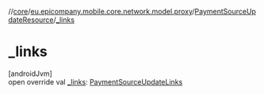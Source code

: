 //[core](../../../index.md)/[eu.epicompany.mobile.core.network.model.proxy](../index.md)/[PaymentSourceUpdateResource](index.md)/[_links](_links.md)

# _links

[androidJvm]\
open override val [_links](_links.md): [PaymentSourceUpdateLinks](../-payment-source-update-links/index.md)

